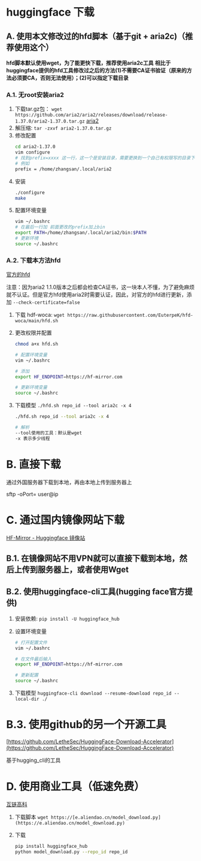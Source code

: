 # huggingface 下载
## A. 使用本文修改过的hfd脚本（基于git + aria2c)（推荐使用这个）

**hfd脚本默认使用wget，为了能更快下载，推荐使用aria2c工具**
**相比于huggingface提供的hfd工具修改过之后的方法(1)不需要CA证书验证（原来的方法必须要CA，否则无法使用）；(2)可以指定下载目录**

### A.1. 无root安装aria2

1. 下载tar.gz包： `wget https://github.com/aria2/aria2/releases/download/release-1.37.0/aria2-1.37.0.tar.gz`
    [aria2](https://aria2.github.io/)
2. 解压缩: `tar -zxvf aria2-1.37.0.tar.gz` 
3. 修改配置
    ```bash
    cd aria2-1.37.0
    vim configure
    # 找到prefix=xxxx 这一行，这一个是安装目录，需要更换到一个自己有权限写的目录下
    # 例如
    prefix = /home/zhangsan/.local/aria2
    ```
4. 安装 
    ```bash
    ./configure
    make
    ```
5. 配置环境变量
    ```bash
    vim ~/.bashrc
    # 在最后一行加 前面更改的prefix加上bin
    export PATH=/home/zhangsan/.local/aria2/bin:$PATH  
    # 更新环境
    source ~/.bashrc
    ```
### A.2. 下载本方法hfd
[官方的hfd](https://github.com/EuterpeK/hfd-woca/blob/main/hfd.sh)

注意：因为aria2 1.1.0版本之后都会检查CA证书，这一块本人不懂，为了避免麻烦就不认证。但是官方hfd使用aria2时需要认证，因此，对官方的hfd进行更新，添加 `--check-certificate=false` 

1. 下载 hdf-woca: `wget https://raw.githubusercontent.com/EuterpeK/hfd-woca/main/hfd.sh`
2. 更改权限并配置
    
    ```bash
    chmod a+x hfd.sh
    
    # 配置环境变量
    vim ~/.bashrc
    
    # 添加
    export HF_ENDPOINT=https://hf-mirror.com
    
    # 更新环境变量
    source ~/.bashrc
    ```
    
3. 下载模型 `./hfd.sh repo_id --tool aria2c -x 4`
    
    ```bash
    ./hfd.sh repo_id --tool aria2c -x 4
    
    # 解析
    --tool使用的工具：默认是wget
    -x 表示多少线程
    ```



# B. 直接下载

通过外国服务器下载到本地，再由本地上传到服务器上

sftp -oPort=   user@ip 

# C. 通过国内镜像网站下载

[HF-Mirror - Huggingface 镜像站](https://hf-mirror.com/)

## B.1. 在镜像网站不用VPN就可以直接下载到本地，然后上传到服务器上，或者使用Wget

## B.2. 使用huggingface-cli工具(hugging face官方提供)

1. 安装依赖: `pip install -U huggingface_hub`
2. 设置环境变量
    
    ```bash
    # 打开配置文件
    vim ~/.bashrc
    
    # 在文件最后输入
    export HF_ENDPOINT=https://hf-mirror.com
    
    # 更新配置
    source ~/.bashrc
    ```
    
3. 下载模型 `huggingface-cli download --resume-download repo_id --local-dir ./`
    

# B.3. 使用github的另一个开源工具

[https://github.com/LetheSec/HuggingFace-Download-Accelerator](https://github.com/LetheSec/HuggingFace-Download-Accelerator)

基于hugging_cli的工具

# D. 使用商业工具（低速免费）

[互链高科](https://e.aliendao.cn/#/)

1. 下载脚本 `wget https://[e.aliendao.cn/model_download.py](https://e.aliendao.cn/model_download.py)`
2. 下载
    
    ```bash
    pip install huggingface_hub
    python model_download.py --repo_id repo_id
    ```

